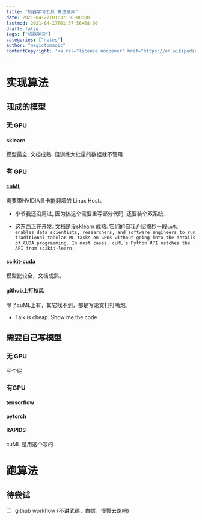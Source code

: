 ```yaml
---
title: "机器学习工具 算法框架"
date: 2021-04-27T01:37:56+08:00
lastmod: 2021-04-27T01:37:56+08:00
draft: false
tags: ["机器学习"]
categories: ["notes"]
author: "magictomagic"
contentCopyright: '<a rel="license noopener" href="https://en.wikipedia.org/wiki/Wikipedia:Text_of_Creative_Commons_Attribution-ShareAlike_3.0_Unported_License" target="_blank">Creative Commons Attribution-ShareAlike License</a>'
---
```


# 实现算法

## 现成的模型

### 无 GPU
#### sklearn
模型最全, 文档成熟. 但训练大批量的数据就不管用.
### 有 GPU
####  [cuML][1]
需要带NVIDIA显卡能翻墙的 Linux Host。

- 小爷我还没用过, 因为搞这个需要重写部分代码, 还要装个双系统.

- 这东西正在开发. 文档是没sklearn 成熟. 它们的自我介绍摘抄一段`cuML enables data scientists, researchers, and software engineers to run traditional tabular ML tasks on GPUs without going into the details of CUDA programming. In most cases, cuML's Python API matches the API from scikit-learn.`

#### [scikit-cuda][2]
模型比较全，文档成熟。

#### github上打秋风

除了cuML上有，其它找不到，都是写论文打打嘴炮。

- Talk is cheap. Show me the code

## 需要自己写模型
### 无 GPU
写个屁
### 有GPU
#### tensorflow

#### pytorch

####  RAPIDS
cuML 是用这个写的.

# 跑算法

## 待尝试

- [ ] github workflow (不讲武德，白嫖，慢慢去跑吧)


[1]: https://github.com/rapidsai/cuml
[2]: https://scikit-cuda.readthedocs.io/en/latest/reference.html
